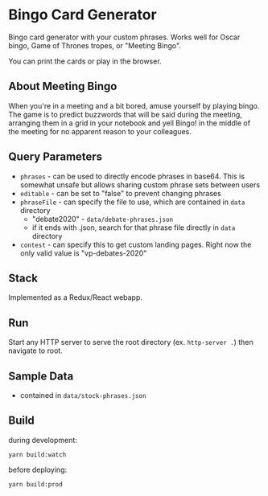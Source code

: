 # Bingo Card Generator

Bingo card generator with your custom phrases.
Works well for Oscar bingo, Game of Thrones tropes, or "Meeting Bingo".

You can print the cards or play in the browser.

## About Meeting Bingo

When you're in a meeting and a bit bored, amuse yourself by playing bingo. The game is to predict buzzwords that will be said during the meeting, arranging them in a grid in your notebook and yell Bingo! in the middle of the meeting for no apparent reason to your colleagues.

## Query Parameters

- `phrases` - can be used to directly encode phrases in base64. This is somewhat unsafe but allows sharing custom phrase sets between users
- `editable` - can be set to "false" to prevent changing phrases
- `phraseFile` - can specify the file to use, which are contained in `data` directory
    - "debate2020" - `data/debate-phrases.json`
    - if it ends with .json, search for that phrase file directly in `data` directory
- `contest` - can specify this to get custom landing pages. Right now the only valid value is "vp-debates-2020"

## Stack

Implemented as a Redux/React webapp.

## Run

Start any HTTP server to serve the root directory (ex. `http-server .`) then navigate to root.

## Sample Data

- contained in `data/stock-phrases.json`

## Build

during development:

```
yarn build:watch
```

before deploying:

```
yarn build:prod
```
